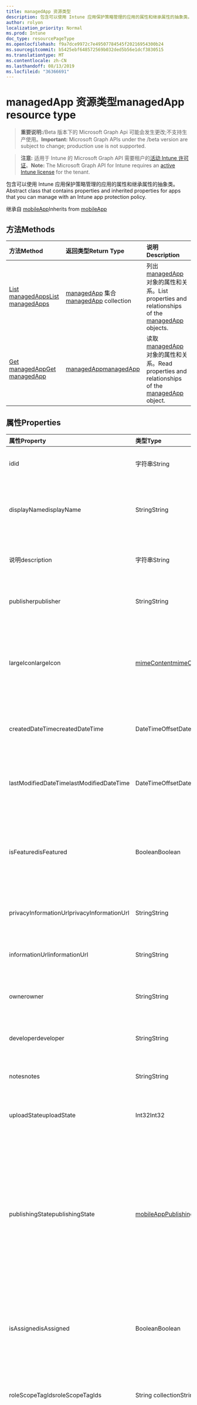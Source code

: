 ```yaml
---
title: managedApp 资源类型
description: 包含可以使用 Intune 应用保护策略管理的应用的属性和继承属性的抽象类。
author: rolyon
localization_priority: Normal
ms.prod: Intune
doc_type: resourcePageType
ms.openlocfilehash: f9a7dce9972c7e49507784545f20216954300b24
ms.sourcegitcommit: b5425ebf648572569b032ded5b56e1dcf3830515
ms.translationtype: MT
ms.contentlocale: zh-CN
ms.lasthandoff: 08/13/2019
ms.locfileid: "36366691"
---
```

# <a name="managedapp-resource-type"></a><span data-ttu-id="2c49b-103">managedApp 资源类型</span><span class="sxs-lookup"><span data-stu-id="2c49b-103">managedApp resource type</span></span>

> <span data-ttu-id="2c49b-104">**重要说明:**/Beta 版本下的 Microsoft Graph Api 可能会发生更改;不支持生产使用。</span><span class="sxs-lookup"><span data-stu-id="2c49b-104">**Important:** Microsoft Graph APIs under the /beta version are subject to change; production use is not supported.</span></span>

> <span data-ttu-id="2c49b-105">**注意:** 适用于 Intune 的 Microsoft Graph API 需要租户的[活动 Intune 许可证](https://go.microsoft.com/fwlink/?linkid=839381)。</span><span class="sxs-lookup"><span data-stu-id="2c49b-105">**Note:** The Microsoft Graph API for Intune requires an [active Intune license](https://go.microsoft.com/fwlink/?linkid=839381) for the tenant.</span></span>

<span data-ttu-id="2c49b-106">包含可以使用 Intune 应用保护策略管理的应用的属性和继承属性的抽象类。</span><span class="sxs-lookup"><span data-stu-id="2c49b-106">Abstract class that contains properties and inherited properties for apps that you can manage with an Intune app protection policy.</span></span>


<span data-ttu-id="2c49b-107">继承自 [mobileApp](../resources/intune-apps-mobileapp.md)</span><span class="sxs-lookup"><span data-stu-id="2c49b-107">Inherits from [mobileApp](../resources/intune-apps-mobileapp.md)</span></span>

## <a name="methods"></a><span data-ttu-id="2c49b-108">方法</span><span class="sxs-lookup"><span data-stu-id="2c49b-108">Methods</span></span>
|<span data-ttu-id="2c49b-109">方法</span><span class="sxs-lookup"><span data-stu-id="2c49b-109">Method</span></span>|<span data-ttu-id="2c49b-110">返回类型</span><span class="sxs-lookup"><span data-stu-id="2c49b-110">Return Type</span></span>|<span data-ttu-id="2c49b-111">说明</span><span class="sxs-lookup"><span data-stu-id="2c49b-111">Description</span></span>|
|:---|:---|:---|
|[<span data-ttu-id="2c49b-112">List managedApps</span><span class="sxs-lookup"><span data-stu-id="2c49b-112">List managedApps</span></span>](../api/intune-apps-managedapp-list.md)|<span data-ttu-id="2c49b-113">[managedApp](../resources/intune-apps-managedapp.md) 集合</span><span class="sxs-lookup"><span data-stu-id="2c49b-113">[managedApp](../resources/intune-apps-managedapp.md) collection</span></span>|<span data-ttu-id="2c49b-114">列出 [managedApp](../resources/intune-apps-managedapp.md) 对象的属性和关系。</span><span class="sxs-lookup"><span data-stu-id="2c49b-114">List properties and relationships of the [managedApp](../resources/intune-apps-managedapp.md) objects.</span></span>|
|[<span data-ttu-id="2c49b-115">Get managedApp</span><span class="sxs-lookup"><span data-stu-id="2c49b-115">Get managedApp</span></span>](../api/intune-apps-managedapp-get.md)|[<span data-ttu-id="2c49b-116">managedApp</span><span class="sxs-lookup"><span data-stu-id="2c49b-116">managedApp</span></span>](../resources/intune-apps-managedapp.md)|<span data-ttu-id="2c49b-117">读取 [managedApp](../resources/intune-apps-managedapp.md) 对象的属性和关系。</span><span class="sxs-lookup"><span data-stu-id="2c49b-117">Read properties and relationships of the [managedApp](../resources/intune-apps-managedapp.md) object.</span></span>|

## <a name="properties"></a><span data-ttu-id="2c49b-118">属性</span><span class="sxs-lookup"><span data-stu-id="2c49b-118">Properties</span></span>
|<span data-ttu-id="2c49b-119">属性</span><span class="sxs-lookup"><span data-stu-id="2c49b-119">Property</span></span>|<span data-ttu-id="2c49b-120">类型</span><span class="sxs-lookup"><span data-stu-id="2c49b-120">Type</span></span>|<span data-ttu-id="2c49b-121">说明</span><span class="sxs-lookup"><span data-stu-id="2c49b-121">Description</span></span>|
|:---|:---|:---|
|<span data-ttu-id="2c49b-122">id</span><span class="sxs-lookup"><span data-stu-id="2c49b-122">id</span></span>|<span data-ttu-id="2c49b-123">字符串</span><span class="sxs-lookup"><span data-stu-id="2c49b-123">String</span></span>|<span data-ttu-id="2c49b-124">实体的键。</span><span class="sxs-lookup"><span data-stu-id="2c49b-124">Key of the entity.</span></span> <span data-ttu-id="2c49b-125">继承自 [mobileApp](../resources/intune-apps-mobileapp.md)</span><span class="sxs-lookup"><span data-stu-id="2c49b-125">Inherited from [mobileApp](../resources/intune-apps-mobileapp.md)</span></span>|
|<span data-ttu-id="2c49b-126">displayName</span><span class="sxs-lookup"><span data-stu-id="2c49b-126">displayName</span></span>|<span data-ttu-id="2c49b-127">String</span><span class="sxs-lookup"><span data-stu-id="2c49b-127">String</span></span>|<span data-ttu-id="2c49b-128">管理员提供或导入的应用标题。</span><span class="sxs-lookup"><span data-stu-id="2c49b-128">The admin provided or imported title of the app.</span></span> <span data-ttu-id="2c49b-129">继承自 [mobileApp](../resources/intune-apps-mobileapp.md)</span><span class="sxs-lookup"><span data-stu-id="2c49b-129">Inherited from [mobileApp](../resources/intune-apps-mobileapp.md)</span></span>|
|<span data-ttu-id="2c49b-130">说明</span><span class="sxs-lookup"><span data-stu-id="2c49b-130">description</span></span>|<span data-ttu-id="2c49b-131">字符串</span><span class="sxs-lookup"><span data-stu-id="2c49b-131">String</span></span>|<span data-ttu-id="2c49b-132">应用的说明。</span><span class="sxs-lookup"><span data-stu-id="2c49b-132">The description of the app.</span></span> <span data-ttu-id="2c49b-133">继承自 [mobileApp](../resources/intune-apps-mobileapp.md)</span><span class="sxs-lookup"><span data-stu-id="2c49b-133">Inherited from [mobileApp](../resources/intune-apps-mobileapp.md)</span></span>|
|<span data-ttu-id="2c49b-134">publisher</span><span class="sxs-lookup"><span data-stu-id="2c49b-134">publisher</span></span>|<span data-ttu-id="2c49b-135">String</span><span class="sxs-lookup"><span data-stu-id="2c49b-135">String</span></span>|<span data-ttu-id="2c49b-136">应用的发布者。</span><span class="sxs-lookup"><span data-stu-id="2c49b-136">The publisher of the app.</span></span> <span data-ttu-id="2c49b-137">继承自 [mobileApp](../resources/intune-apps-mobileapp.md)</span><span class="sxs-lookup"><span data-stu-id="2c49b-137">Inherited from [mobileApp](../resources/intune-apps-mobileapp.md)</span></span>|
|<span data-ttu-id="2c49b-138">largeIcon</span><span class="sxs-lookup"><span data-stu-id="2c49b-138">largeIcon</span></span>|[<span data-ttu-id="2c49b-139">mimeContent</span><span class="sxs-lookup"><span data-stu-id="2c49b-139">mimeContent</span></span>](../resources/intune-shared-mimecontent.md)|<span data-ttu-id="2c49b-140">要显示在应用详细信息中并用于图标上传的大图标。</span><span class="sxs-lookup"><span data-stu-id="2c49b-140">The large icon, to be displayed in the app details and used for upload of the icon.</span></span> <span data-ttu-id="2c49b-141">继承自 [mobileApp](../resources/intune-apps-mobileapp.md)</span><span class="sxs-lookup"><span data-stu-id="2c49b-141">Inherited from [mobileApp](../resources/intune-apps-mobileapp.md)</span></span>|
|<span data-ttu-id="2c49b-142">createdDateTime</span><span class="sxs-lookup"><span data-stu-id="2c49b-142">createdDateTime</span></span>|<span data-ttu-id="2c49b-143">DateTimeOffset</span><span class="sxs-lookup"><span data-stu-id="2c49b-143">DateTimeOffset</span></span>|<span data-ttu-id="2c49b-144">创建应用的日期和时间。</span><span class="sxs-lookup"><span data-stu-id="2c49b-144">The date and time the app was created.</span></span> <span data-ttu-id="2c49b-145">继承自 [mobileApp](../resources/intune-apps-mobileapp.md)</span><span class="sxs-lookup"><span data-stu-id="2c49b-145">Inherited from [mobileApp](../resources/intune-apps-mobileapp.md)</span></span>|
|<span data-ttu-id="2c49b-146">lastModifiedDateTime</span><span class="sxs-lookup"><span data-stu-id="2c49b-146">lastModifiedDateTime</span></span>|<span data-ttu-id="2c49b-147">DateTimeOffset</span><span class="sxs-lookup"><span data-stu-id="2c49b-147">DateTimeOffset</span></span>|<span data-ttu-id="2c49b-148">上次修改应用的日期和时间。</span><span class="sxs-lookup"><span data-stu-id="2c49b-148">The date and time the app was last modified.</span></span> <span data-ttu-id="2c49b-149">继承自 [mobileApp](../resources/intune-apps-mobileapp.md)</span><span class="sxs-lookup"><span data-stu-id="2c49b-149">Inherited from [mobileApp](../resources/intune-apps-mobileapp.md)</span></span>|
|<span data-ttu-id="2c49b-150">isFeatured</span><span class="sxs-lookup"><span data-stu-id="2c49b-150">isFeatured</span></span>|<span data-ttu-id="2c49b-151">Boolean</span><span class="sxs-lookup"><span data-stu-id="2c49b-151">Boolean</span></span>|<span data-ttu-id="2c49b-152">指示应用是否被管理员标记为特色的值。继承自 [mobileApp](../resources/intune-apps-mobileapp.md)</span><span class="sxs-lookup"><span data-stu-id="2c49b-152">The value indicating whether the app is marked as featured by the admin. Inherited from [mobileApp](../resources/intune-apps-mobileapp.md)</span></span>|
|<span data-ttu-id="2c49b-153">privacyInformationUrl</span><span class="sxs-lookup"><span data-stu-id="2c49b-153">privacyInformationUrl</span></span>|<span data-ttu-id="2c49b-154">String</span><span class="sxs-lookup"><span data-stu-id="2c49b-154">String</span></span>|<span data-ttu-id="2c49b-155">隐私声明 URL。</span><span class="sxs-lookup"><span data-stu-id="2c49b-155">The privacy statement Url.</span></span> <span data-ttu-id="2c49b-156">继承自 [mobileApp](../resources/intune-apps-mobileapp.md)</span><span class="sxs-lookup"><span data-stu-id="2c49b-156">Inherited from [mobileApp](../resources/intune-apps-mobileapp.md)</span></span>|
|<span data-ttu-id="2c49b-157">informationUrl</span><span class="sxs-lookup"><span data-stu-id="2c49b-157">informationUrl</span></span>|<span data-ttu-id="2c49b-158">String</span><span class="sxs-lookup"><span data-stu-id="2c49b-158">String</span></span>|<span data-ttu-id="2c49b-159">详细信息 URL。</span><span class="sxs-lookup"><span data-stu-id="2c49b-159">The more information Url.</span></span> <span data-ttu-id="2c49b-160">继承自 [mobileApp](../resources/intune-apps-mobileapp.md)</span><span class="sxs-lookup"><span data-stu-id="2c49b-160">Inherited from [mobileApp](../resources/intune-apps-mobileapp.md)</span></span>|
|<span data-ttu-id="2c49b-161">owner</span><span class="sxs-lookup"><span data-stu-id="2c49b-161">owner</span></span>|<span data-ttu-id="2c49b-162">String</span><span class="sxs-lookup"><span data-stu-id="2c49b-162">String</span></span>|<span data-ttu-id="2c49b-163">应用的所有者。</span><span class="sxs-lookup"><span data-stu-id="2c49b-163">The owner of the app.</span></span> <span data-ttu-id="2c49b-164">继承自 [mobileApp](../resources/intune-apps-mobileapp.md)</span><span class="sxs-lookup"><span data-stu-id="2c49b-164">Inherited from [mobileApp](../resources/intune-apps-mobileapp.md)</span></span>|
|<span data-ttu-id="2c49b-165">developer</span><span class="sxs-lookup"><span data-stu-id="2c49b-165">developer</span></span>|<span data-ttu-id="2c49b-166">String</span><span class="sxs-lookup"><span data-stu-id="2c49b-166">String</span></span>|<span data-ttu-id="2c49b-167">应用的开发者。</span><span class="sxs-lookup"><span data-stu-id="2c49b-167">The developer of the app.</span></span> <span data-ttu-id="2c49b-168">继承自 [mobileApp](../resources/intune-apps-mobileapp.md)</span><span class="sxs-lookup"><span data-stu-id="2c49b-168">Inherited from [mobileApp](../resources/intune-apps-mobileapp.md)</span></span>|
|<span data-ttu-id="2c49b-169">notes</span><span class="sxs-lookup"><span data-stu-id="2c49b-169">notes</span></span>|<span data-ttu-id="2c49b-170">String</span><span class="sxs-lookup"><span data-stu-id="2c49b-170">String</span></span>|<span data-ttu-id="2c49b-171">应用的备注。</span><span class="sxs-lookup"><span data-stu-id="2c49b-171">Notes for the app.</span></span> <span data-ttu-id="2c49b-172">继承自 [mobileApp](../resources/intune-apps-mobileapp.md)</span><span class="sxs-lookup"><span data-stu-id="2c49b-172">Inherited from [mobileApp](../resources/intune-apps-mobileapp.md)</span></span>|
|<span data-ttu-id="2c49b-173">uploadState</span><span class="sxs-lookup"><span data-stu-id="2c49b-173">uploadState</span></span>|<span data-ttu-id="2c49b-174">Int32</span><span class="sxs-lookup"><span data-stu-id="2c49b-174">Int32</span></span>|<span data-ttu-id="2c49b-175">上载状态。</span><span class="sxs-lookup"><span data-stu-id="2c49b-175">The upload state.</span></span> <span data-ttu-id="2c49b-176">继承自 [mobileApp](../resources/intune-apps-mobileapp.md)</span><span class="sxs-lookup"><span data-stu-id="2c49b-176">Inherited from [mobileApp](../resources/intune-apps-mobileapp.md)</span></span>|
|<span data-ttu-id="2c49b-177">publishingState</span><span class="sxs-lookup"><span data-stu-id="2c49b-177">publishingState</span></span>|[<span data-ttu-id="2c49b-178">mobileAppPublishingState</span><span class="sxs-lookup"><span data-stu-id="2c49b-178">mobileAppPublishingState</span></span>](../resources/intune-apps-mobileapppublishingstate.md)|<span data-ttu-id="2c49b-179">应用的发布状态。</span><span class="sxs-lookup"><span data-stu-id="2c49b-179">The publishing state for the app.</span></span> <span data-ttu-id="2c49b-180">除非应用已发布，否则无法分配应用。</span><span class="sxs-lookup"><span data-stu-id="2c49b-180">The app cannot be assigned unless the app is published.</span></span> <span data-ttu-id="2c49b-181">继承自[mobileApp](../resources/intune-apps-mobileapp.md)。</span><span class="sxs-lookup"><span data-stu-id="2c49b-181">Inherited from [mobileApp](../resources/intune-apps-mobileapp.md).</span></span> <span data-ttu-id="2c49b-182">可取值为：`notPublished`、`processing`、`published`。</span><span class="sxs-lookup"><span data-stu-id="2c49b-182">Possible values are: `notPublished`, `processing`, `published`.</span></span>|
|<span data-ttu-id="2c49b-183">isAssigned</span><span class="sxs-lookup"><span data-stu-id="2c49b-183">isAssigned</span></span>|<span data-ttu-id="2c49b-184">Boolean</span><span class="sxs-lookup"><span data-stu-id="2c49b-184">Boolean</span></span>|<span data-ttu-id="2c49b-185">指示是否至少向一个组分配了应用程序的值。</span><span class="sxs-lookup"><span data-stu-id="2c49b-185">The value indicating whether the app is assigned to at least one group.</span></span> <span data-ttu-id="2c49b-186">继承自 [mobileApp](../resources/intune-apps-mobileapp.md)</span><span class="sxs-lookup"><span data-stu-id="2c49b-186">Inherited from [mobileApp](../resources/intune-apps-mobileapp.md)</span></span>|
|<span data-ttu-id="2c49b-187">roleScopeTagIds</span><span class="sxs-lookup"><span data-stu-id="2c49b-187">roleScopeTagIds</span></span>|<span data-ttu-id="2c49b-188">String collection</span><span class="sxs-lookup"><span data-stu-id="2c49b-188">String collection</span></span>|<span data-ttu-id="2c49b-189">此移动应用的作用域标记 id 列表。</span><span class="sxs-lookup"><span data-stu-id="2c49b-189">List of scope tag ids for this mobile app.</span></span> <span data-ttu-id="2c49b-190">继承自 [mobileApp](../resources/intune-apps-mobileapp.md)</span><span class="sxs-lookup"><span data-stu-id="2c49b-190">Inherited from [mobileApp](../resources/intune-apps-mobileapp.md)</span></span>|
|<span data-ttu-id="2c49b-191">dependentAppCount</span><span class="sxs-lookup"><span data-stu-id="2c49b-191">dependentAppCount</span></span>|<span data-ttu-id="2c49b-192">Int32</span><span class="sxs-lookup"><span data-stu-id="2c49b-192">Int32</span></span>|<span data-ttu-id="2c49b-193">子应用程序的依赖项总数。</span><span class="sxs-lookup"><span data-stu-id="2c49b-193">The total number of dependencies the child app has.</span></span> <span data-ttu-id="2c49b-194">继承自 [mobileApp](../resources/intune-apps-mobileapp.md)</span><span class="sxs-lookup"><span data-stu-id="2c49b-194">Inherited from [mobileApp](../resources/intune-apps-mobileapp.md)</span></span>|
|<span data-ttu-id="2c49b-195">appAvailability</span><span class="sxs-lookup"><span data-stu-id="2c49b-195">appAvailability</span></span>|[<span data-ttu-id="2c49b-196">managedAppAvailability</span><span class="sxs-lookup"><span data-stu-id="2c49b-196">managedAppAvailability</span></span>](../resources/intune-apps-managedappavailability.md)|<span data-ttu-id="2c49b-197">应用程序的可用性。</span><span class="sxs-lookup"><span data-stu-id="2c49b-197">The Application's availability.</span></span> <span data-ttu-id="2c49b-198">可取值为：`global`、`lineOfBusiness`。</span><span class="sxs-lookup"><span data-stu-id="2c49b-198">Possible values are: `global`, `lineOfBusiness`.</span></span>|
|<span data-ttu-id="2c49b-199">version</span><span class="sxs-lookup"><span data-stu-id="2c49b-199">version</span></span>|<span data-ttu-id="2c49b-200">String</span><span class="sxs-lookup"><span data-stu-id="2c49b-200">String</span></span>|<span data-ttu-id="2c49b-201">应用程序的版本。</span><span class="sxs-lookup"><span data-stu-id="2c49b-201">The Application's version.</span></span>|

## <a name="relationships"></a><span data-ttu-id="2c49b-202">关系</span><span class="sxs-lookup"><span data-stu-id="2c49b-202">Relationships</span></span>
|<span data-ttu-id="2c49b-203">关系</span><span class="sxs-lookup"><span data-stu-id="2c49b-203">Relationship</span></span>|<span data-ttu-id="2c49b-204">类型</span><span class="sxs-lookup"><span data-stu-id="2c49b-204">Type</span></span>|<span data-ttu-id="2c49b-205">说明</span><span class="sxs-lookup"><span data-stu-id="2c49b-205">Description</span></span>|
|:---|:---|:---|
|<span data-ttu-id="2c49b-206">categories</span><span class="sxs-lookup"><span data-stu-id="2c49b-206">categories</span></span>|<span data-ttu-id="2c49b-207">[mobileAppCategory](../resources/intune-apps-mobileappcategory.md) 集合</span><span class="sxs-lookup"><span data-stu-id="2c49b-207">[mobileAppCategory](../resources/intune-apps-mobileappcategory.md) collection</span></span>|<span data-ttu-id="2c49b-208">此应用的类别列表。</span><span class="sxs-lookup"><span data-stu-id="2c49b-208">The list of categories for this app.</span></span> <span data-ttu-id="2c49b-209">继承自 [mobileApp](../resources/intune-apps-mobileapp.md)</span><span class="sxs-lookup"><span data-stu-id="2c49b-209">Inherited from [mobileApp](../resources/intune-apps-mobileapp.md)</span></span>|
|<span data-ttu-id="2c49b-210">assignments</span><span class="sxs-lookup"><span data-stu-id="2c49b-210">assignments</span></span>|<span data-ttu-id="2c49b-211">[mobileAppAssignment](../resources/intune-apps-mobileappassignment.md) 集合</span><span class="sxs-lookup"><span data-stu-id="2c49b-211">[mobileAppAssignment](../resources/intune-apps-mobileappassignment.md) collection</span></span>|<span data-ttu-id="2c49b-212">此移动应用的组分配的列表。</span><span class="sxs-lookup"><span data-stu-id="2c49b-212">The list of group assignments for this mobile app.</span></span> <span data-ttu-id="2c49b-213">继承自 [mobileApp](../resources/intune-apps-mobileapp.md)</span><span class="sxs-lookup"><span data-stu-id="2c49b-213">Inherited from [mobileApp](../resources/intune-apps-mobileapp.md)</span></span>|
|<span data-ttu-id="2c49b-214">installSummary</span><span class="sxs-lookup"><span data-stu-id="2c49b-214">installSummary</span></span>|[<span data-ttu-id="2c49b-215">mobileAppInstallSummary</span><span class="sxs-lookup"><span data-stu-id="2c49b-215">mobileAppInstallSummary</span></span>](../resources/intune-apps-mobileappinstallsummary.md)|<span data-ttu-id="2c49b-216">移动应用安装摘要。</span><span class="sxs-lookup"><span data-stu-id="2c49b-216">Mobile App Install Summary.</span></span> <span data-ttu-id="2c49b-217">继承自 [mobileApp](../resources/intune-apps-mobileapp.md)</span><span class="sxs-lookup"><span data-stu-id="2c49b-217">Inherited from [mobileApp](../resources/intune-apps-mobileapp.md)</span></span>|
|<span data-ttu-id="2c49b-218">deviceStatuses</span><span class="sxs-lookup"><span data-stu-id="2c49b-218">deviceStatuses</span></span>|<span data-ttu-id="2c49b-219">[mobileAppInstallStatus](../resources/intune-apps-mobileappinstallstatus.md)集合</span><span class="sxs-lookup"><span data-stu-id="2c49b-219">[mobileAppInstallStatus](../resources/intune-apps-mobileappinstallstatus.md) collection</span></span>|<span data-ttu-id="2c49b-220">此移动应用程序的安装状态列表。</span><span class="sxs-lookup"><span data-stu-id="2c49b-220">The list of installation states for this mobile app.</span></span> <span data-ttu-id="2c49b-221">继承自 [mobileApp](../resources/intune-apps-mobileapp.md)</span><span class="sxs-lookup"><span data-stu-id="2c49b-221">Inherited from [mobileApp](../resources/intune-apps-mobileapp.md)</span></span>|
|<span data-ttu-id="2c49b-222">userStatuses</span><span class="sxs-lookup"><span data-stu-id="2c49b-222">userStatuses</span></span>|<span data-ttu-id="2c49b-223">[userAppInstallStatus](../resources/intune-apps-userappinstallstatus.md)集合</span><span class="sxs-lookup"><span data-stu-id="2c49b-223">[userAppInstallStatus](../resources/intune-apps-userappinstallstatus.md) collection</span></span>|<span data-ttu-id="2c49b-224">此移动应用程序的安装状态列表。</span><span class="sxs-lookup"><span data-stu-id="2c49b-224">The list of installation states for this mobile app.</span></span> <span data-ttu-id="2c49b-225">继承自 [mobileApp](../resources/intune-apps-mobileapp.md)</span><span class="sxs-lookup"><span data-stu-id="2c49b-225">Inherited from [mobileApp](../resources/intune-apps-mobileapp.md)</span></span>|
|<span data-ttu-id="2c49b-226">相互</span><span class="sxs-lookup"><span data-stu-id="2c49b-226">relationships</span></span>|<span data-ttu-id="2c49b-227">[mobileAppRelationship](../resources/intune-apps-mobileapprelationship.md)集合</span><span class="sxs-lookup"><span data-stu-id="2c49b-227">[mobileAppRelationship](../resources/intune-apps-mobileapprelationship.md) collection</span></span>|<span data-ttu-id="2c49b-228">此移动应用的关系列表。</span><span class="sxs-lookup"><span data-stu-id="2c49b-228">List of relationships for this mobile app.</span></span> <span data-ttu-id="2c49b-229">继承自 [mobileApp](../resources/intune-apps-mobileapp.md)</span><span class="sxs-lookup"><span data-stu-id="2c49b-229">Inherited from [mobileApp](../resources/intune-apps-mobileapp.md)</span></span>|

## <a name="json-representation"></a><span data-ttu-id="2c49b-230">JSON 表示形式</span><span class="sxs-lookup"><span data-stu-id="2c49b-230">JSON Representation</span></span>
<span data-ttu-id="2c49b-231">下面是资源的 JSON 表示形式。</span><span class="sxs-lookup"><span data-stu-id="2c49b-231">Here is a JSON representation of the resource.</span></span>
<!-- {
  "blockType": "resource",
  "keyProperty": "id",
  "@odata.type": "microsoft.graph.managedApp"
}
-->
``` json
{
  "@odata.type": "#microsoft.graph.managedApp",
  "id": "String (identifier)",
  "displayName": "String",
  "description": "String",
  "publisher": "String",
  "largeIcon": {
    "@odata.type": "microsoft.graph.mimeContent",
    "type": "String",
    "value": "binary"
  },
  "createdDateTime": "String (timestamp)",
  "lastModifiedDateTime": "String (timestamp)",
  "isFeatured": true,
  "privacyInformationUrl": "String",
  "informationUrl": "String",
  "owner": "String",
  "developer": "String",
  "notes": "String",
  "uploadState": 1024,
  "publishingState": "String",
  "isAssigned": true,
  "roleScopeTagIds": [
    "String"
  ],
  "dependentAppCount": 1024,
  "appAvailability": "String",
  "version": "String"
}
```



